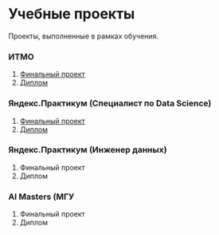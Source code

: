 # Учебные проекты
Проекты, выполненные в рамках обучения.

### ИТМО
1. [Финальный проект](ITMO/Final_ITMO.ipynb)
2. [Диплом](ITMO/ИТМО.pdf)

### Яндекс.Практикум (Специалист по Data Science)
1. [Финальный проект](YandexPracticumDS/Final_project_telecom.ipynb)
2. [Диплом](YandexPracticumDS/Diplom.pdf)

### Яндекс.Практикум (Инженер данных)
1. Финальный проект
2. Диплом

### AI Masters (МГУ
1. Финальный проект
2. Диплом
